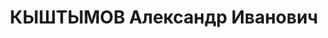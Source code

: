 ---
title: КЫШТЫМОВ Александр Иванович
description: "Род. в 1904, Красноярский кр., г. Енисейск, русский, обр.: высшее, член\
  \ ВКП(б). Проживал: Иркутская обл., Бодайбинский р-н, прииск \"Ленинский\". Секретарь\
  \ парткома прииска \"Ленинский\" \n  Арестован 24.07.1937. Обв. по ст. ст. 58-7,\
  \ 58-8, 58-9, 58-11 УК РСФСР. Приговор: ВК ВС СССР, 25.10.1937 – ВМН. Расстрелян\
  \ 25.10.1937, г.Иркутск. \n  Реабилитирован ВК ВС СССР 07.09.1957"
---